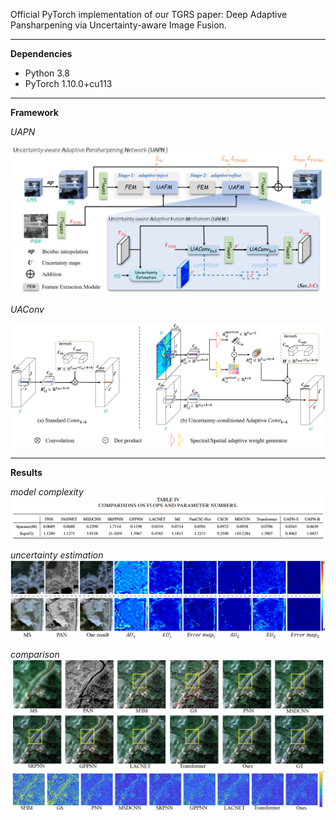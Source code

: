 Official PyTorch implementation of our TGRS paper: Deep Adaptive Pansharpening via Uncertainty-aware Image Fusion.

-------------------------------------------------
**Dependencies**
* Python 3.8
* PyTorch 1.10.0+cu113

-------------------------------------------------
**Framework**

*UAPN*

<img src="https://github.com/keviner1/imgs/blob/main/UAPN.png?raw=true" width="600px">

*UAConv*

<img src="https://github.com/keviner1/imgs/blob/main/UAConv.png?raw=true" width="600px">

-------------------------------------------------
**Results**

*model complexity*
<img src="https://github.com/keviner1/imgs/blob/main/UAPN-complexity.png?raw=true">

*uncertainty estimation*
<img src="https://github.com/keviner1/imgs/blob/main/UAPN-uncertaintys.png?raw=true">

*comparison*
<img src="https://github.com/keviner1/imgs/blob/main/UAPN-comp.png?raw=true">
